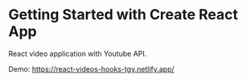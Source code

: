 # Getting Started with Create React App

React video application with Youtube API.

Demo: https://react-videos-hooks-tgy.netlify.app/
